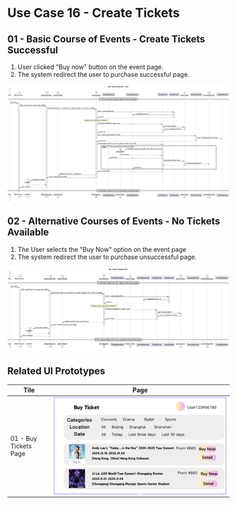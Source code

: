 # Use Case 16 - Create Tickets

## 01 - Basic Course of Events - Create Tickets Successful
1. User clicked "Buy now" button on the event page.
2. The system redirect the user to purchase successful page.

![Use Case Name - Basic Course of Events](/03-design/usecases/images/16-create-ticket.png)

## 02 - Alternative Courses of Events - No Tickets Available
1. The User selects the "Buy Now" option on the event page
2. The system redirect the user to purchase unsuccessful page.

![Use Case Name - Alternative Course of Events](/03-design/usecases/images/16-create-ticket-unsuccess.png)

## Related UI Prototypes
| Tile                  | Page                                                    |
|-----------------------|---------------------------------------------------------|
| 01 - Buy Tickets Page | ![Buy Tickets Page](/01-requirements/ui/12-buy-tickets.png) |